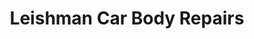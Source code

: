 ---
title: "Leishman Car Body Repairs"
url: /campbeltown/leishman-car-body-repairs/
shop: car repair
---